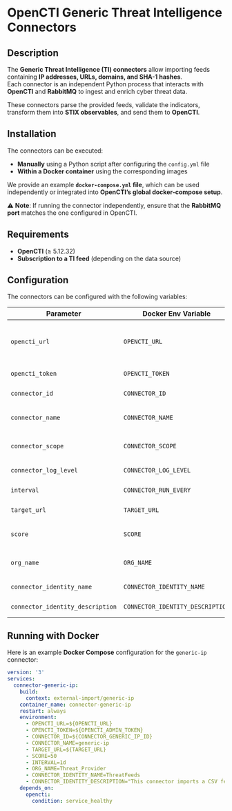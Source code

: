 # OpenCTI Generic Threat Intelligence Connectors

## Description
The **Generic Threat Intelligence (TI) connectors** allow importing feeds containing **IP addresses, URLs, domains, and SHA-1 hashes**.  
Each connector is an independent Python process that interacts with **OpenCTI** and **RabbitMQ** to ingest and enrich cyber threat data.

These connectors parse the provided feeds, validate the indicators, transform them into **STIX observables**, and send them to **OpenCTI**.

## Installation
The connectors can be executed:
- **Manually** using a Python script after configuring the `config.yml` file
- **Within a Docker container** using the corresponding images

We provide an example **`docker-compose.yml` file**, which can be used independently or integrated into **OpenCTI’s global docker-compose setup**.

⚠️ **Note**: If running the connector independently, ensure that the **RabbitMQ port** matches the one configured in OpenCTI.

## Requirements
- **OpenCTI** (≥ 5.12.32)
- **Subscription to a TI feed** (depending on the data source)

## Configuration
The connectors can be configured with the following variables:

| Parameter                   | Docker Env Variable         | Required | Description |
|-----------------------------|----------------------------|----------|-------------|
| `opencti_url`               | `OPENCTI_URL`              | ✅ Yes   | The URL of the OpenCTI platform (avoid trailing `/`). Example: `http://opencti:8080` |
| `opencti_token`             | `OPENCTI_TOKEN`            | ✅ Yes   | OpenCTI authentication token |
| `connector_id`              | `CONNECTOR_ID`             | ✅ Yes   | Unique UUID for the connector |
| `connector_name`            | `CONNECTOR_NAME`           | ✅ Yes   | Connector name as displayed in OpenCTI |
| `connector_scope`           | `CONNECTOR_SCOPE`          | ✅ Yes   | Supported data format (e.g., `text/csv`) |
| `connector_log_level`       | `CONNECTOR_LOG_LEVEL`      | ✅ Yes   | Log level (`debug`, `info`, `warn`, `error`) |
| `interval`                  | `CONNECTOR_RUN_EVERY`      | ✅ Yes   | Execution frequency (`30s`, `1d`, etc.) |
| `target_url`                | `TARGET_URL`               | ✅ Yes   | URL of the threat intelligence feed |
| `score`                     | `SCORE`                    | ✅ Yes   | Threat score assigned to indicators |
| `org_name`                  | `ORG_NAME`                 | ✅ Yes   | Name of the organization providing the data |
| `connector_identity_name`   | `CONNECTOR_IDENTITY_NAME`  | ✅ Yes   | Identity of the TI provider |
| `connector_identity_description` | `CONNECTOR_IDENTITY_DESCRIPTION` | ✅ Yes | Description of the connector |

## Running with Docker
Here is an example **Docker Compose** configuration for the `generic-ip` connector:

```yaml
version: '3'
services:
  connector-generic-ip:
    build:
      context: external-import/generic-ip
    container_name: connector-generic-ip
    restart: always
    environment:
      - OPENCTI_URL=${OPENCTI_URL}
      - OPENCTI_TOKEN=${OPENCTI_ADMIN_TOKEN}
      - CONNECTOR_ID=${CONNECTOR_GENERIC_IP_ID}
      - CONNECTOR_NAME=generic-ip
      - TARGET_URL=${TARGET_URL}
      - SCORE=50
      - INTERVAL=1d
      - ORG_NAME=Threat_Provider
      - CONNECTOR_IDENTITY_NAME=ThreatFeeds
      - CONNECTOR_IDENTITY_DESCRIPTION="This connector imports a CSV feed containing malicious IPs, validates them, and integrates them as STIX indicators."
    depends_on:
      opencti:
        condition: service_healthy
